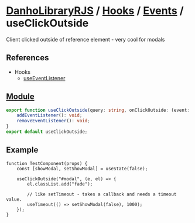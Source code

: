 # [DanhoLibraryRJS](../../index.md) / [Hooks](../index.md) / [Events](./index.md) / useClickOutside
Client clicked outside of reference element - very cool for modals

## References
* Hooks
    * [useEventListener](./useEventListener.md)

## [Module](../../../src/hooks/events/useClickOutside.ts)
```ts
export function useClickOutside(query: string, onClickOutside: (event: ClickEvent, element: HTMLElement)): {
    addEventListener(): void;
    removeEventListener(): void;
}
export default useClickOutside;
```

## Example
```tsx
function TestComponent(props) {
    const [showModal, setShowModal] = useState(false);
    
    useClickOutside("#modal", (e, el) => {
        el.classList.add("fade");

        // like setTimeout - takes a callback and needs a timeout value.
        useTimeout(() => setShowModal(false), 1000);
    });
}
```